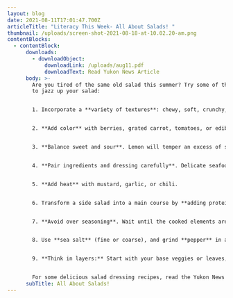 ```yaml
---
layout: blog
date: 2021-08-11T17:01:47.700Z
articleTitle: "Literacy This Week- All About Salads! "
thumbnail: /uploads/screen-shot-2021-08-18-at-10.02.20-am.png
contentBlocks:
  - contentBlock:
      downloads:
        - downloadObject:
            downloadLink: /uploads/aug11.pdf
            downloadText: Read Yukon News Article
      body: >-
        Are you tired of the same old salad this summer? Try some of these tips
        to jazz up your salad:


        1. Incorporate a **variety of textures**: chewy, soft, crunchy, wet, and dry.  


        2. **Add color** with berries, grated carrot, tomatoes, or edible flowers.                                      


        3. **Balance sweet and sour**. Lemon will temper an excess of salt or sugar, while sweet ingredients like maple syrup will calm too much acid.                                                                 


        4. **Pair ingredients and dressing carefully**. Delicate seafood might not work with a lot of heavy spice.                                                                                                                                      


        5. **Add heat** with mustard, garlic, or chili.                                                                                     


        6. Transform a side salad into a main course by **adding protein, carbohydrates, and fat**.  


        7. **Avoid over seasoning**. Wait until the cooked elements are prepared, the dressing made, and the veggies tossed before you add salt and pepper to taste.                                             


        8. Use **sea salt** (fine or coarse), and grind **pepper** in a mill for best flavor.                               


        9. **Think in layers:** Start with your base veggies or leaves, then add a layer of dressing, a layer of crunch (try seeds or nuts), a layer of “bite” (such as cheese, chili, or pickles), followed by another layer of veggies or leaves, and so on. This way you don’t have all the best bits at the top.


        For some delicious salad dressing recipes, read the Yukon News Article below!
      subTitle: All About Salads!
---
```

